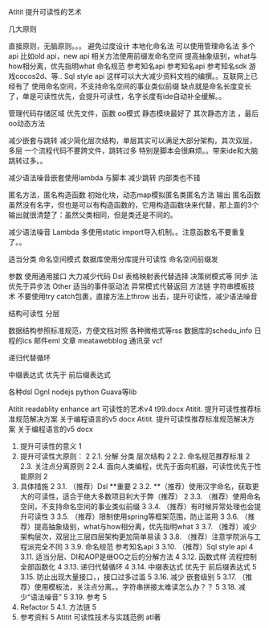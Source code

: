 Atitit 提升可读性的艺术 


几大原则

直接原则，无脑原则。。。
避免过度设计
本地化命名法
可以使用管理命名法 多个api 比如old api，new api
相关方法使用前缀发命名空间
提高抽象级别，what与how相分离，优先指明what
命名规范 参考知名api 
参考知名api  参考知名sdk 游戏cocos2d、等..
Sql style api
这样可以大大减少资料文档的编撰。。互联网上已经有了
使用命名空间，不支持命名空间的事业类似前缀
缺点就是命名长度变长了，单是可读性优先，会提升可读性，名字长度有ide自动补全缓解。。

管理代码存储区域 优先文件，函数 oo模式
静态模块最好了
其次静态方法 ，最后oo动态方法

减少嵌套与跳转
减少简化层次结构，单层其实可以满足大部分架构，其次双层，多层
一个流程代码不要跨文件，跳转过多
特别是脚本会很麻烦。。带来ide和大脑跳转过多。。

减少语法噪音嵌套使用lambda 与脚本
减少跳转  内部类也不错

匿名方法，匿名构造函数 初始化块，动态map模拟匿名类匿名方法 输出
匿名函数虽然没有名字，但也是可以有构造函数的，它用构造函数块来代替，那上面的3个输出就很清楚了：虽然父类相同，但是类还是不同的。 

减少语法噪音
Lambda
多使用static import导入机制。。注意函数名不要重复了。。

适当分类 命名空间模式
数据库使用分库提升可读性
命名空间前缀发


参数 使用通用接口   大力减少代码
Dsl
表格映射表代替选择 决策树模式等
同步 法  优先于异步法
Other
适当的事件驱动法
异常模式代替返回
方法链
字符串模板技术
不要使用try catch包裹，直接方法上throw 出去，提升可读性，减少语法噪音

结构可读性
分层

数据结构参照标准规范，方便文档对照  各种微格式等rss
数据库的schedu_info
日程的ics
邮件eml
文章 meatawebblog
通讯录 vcf 

递归代替循环

中缀表达式  优先于 前后缀表达式


各种dsl
Ognl nodejs python
Guava等lib

Atitit readablity enhance art 可读性的艺术v4 t99.docx
Atitit. 提升可读性推荐标准规范解决方案 关于编程语言的v5 docx
Atitit. 提升可读性推荐标准规范解决方案 关于编程语言的v5 docx

1. 提升可读性的意义	1
2. 提升可读性大原则：	2
2.1. 分解 分类 层次结构	2
2.2. 命名规范推荐标准	2
2.3. 关注点分离原则	2
2.4. 面向人类编程，优先于面向机器，可读性优先于性能原则	2
3. 具体措施	2
3.1. （推荐）Dsl **重要	2
3.2. **（推荐）使用汉字命名，获取更大的可读性，适合于绝大多数项目利大于弊（推荐）	2
3.3. （推荐）使用命名空间，不支持命名空间的事业类似前缀	3
3.4. （推荐）有时候异常处理也会提升可读性	3
3.5. （推荐）限制使用spring等框架范围，防止滥用	3
3.6. （推荐）提高抽象级别，what与how相分离，优先指明what	3
3.7. （推荐）减少架构层次，双层比三层四层架构更加简单易读	3
3.8. （推荐）注意学院派与工程派完全不同	3
3.9. 命名规范 参考知名api	3
3.10. （推荐）Sql style api	4
3.11. 适当分层、DI和AOP是继OO之后的分解方法	4
3.12. 函数式样 流程控制全部函数化	4
3.13. 递归代替循环	4
3.14. 中缀表达式  优先于 前后缀表达式	5
3.15. 防止出现大量接口，，接口过多过滥	5
3.16. 减少 嵌套级别	5
3.17. （推荐）使用模板法，关注点分离。。字符串拼接太难读怎么办？？	5
3.18. 减少“语法噪音”	5
3.19. 参考	5
4. Refactor	5
4.1. 方法链	5
5. 参考资料	5
Atitit 可读性技术与实践范例 atl著

